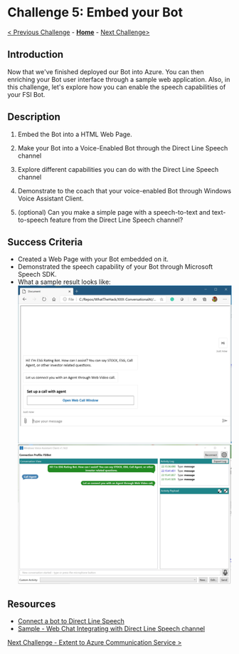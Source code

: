 # Challenge 5: Embed your Bot 
[< Previous Challenge](./Challenge4-Deployment.md) - **[Home](../readme.md)** - [Next Challenge>](./Challenge6-ACS.md)

## Introduction
Now that we've finished deployed our Bot into Azure. You can then enriching your Bot user interface through a sample web application. Also, in this challenge, let's explore how you can enable the speech capabilities of your FSI Bot. 
    
## Description
1. Embed the Bot into a HTML Web Page. 


2. Make your Bot into a Voice-Enabled Bot through the Direct Line Speech channel

3. Explore different capabilities you can do with the Direct Line Speech channel

4. Demonstrate to the coach that your voice-enabled Bot through Windows Voice Assistant Client. 

5. (optional) Can you make a simple page with a speech-to-text and text-to-speech feature from the Direct Line Speech channel? 

## Success Criteria
* Created a Web Page with your Bot embedded on it. 
* Demonstrated the speech capability of your Bot through Microsoft Speech SDK. 
* What a sample result looks like:
![Sample](./Images/Ch5-1.JPG)
![Sample](./Images/Ch5-2.JPG)

## Resources
- [Connect a bot to Direct Line Speech](https://docs.microsoft.com/en-us/azure/bot-service/bot-service-channel-connect-directlinespeech?view=azure-bot-service-4.0#:~:text=Add%20the%20Direct%20Line%20Speech%20channel%20In%20your,the%20bot.%20In%20the%20left%20panel%2C%20select%20Channels.)
- [Sample - Web Chat Integrating with Direct Line Speech channel](https://github.com/microsoft/BotFramework-WebChat/tree/master/samples/03.speech/a.direct-line-speech)



[Next Challenge - Extent to Azure Communication Service >](./Challenge6-ACS.md)
